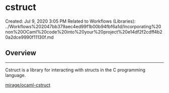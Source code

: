 # cstruct

Created: Jul 9, 2020 3:05 PM
Related to Workflows (Libraries): ../Workflows%202047bb379aec4ed99f1b00b94fbf6a1d/Incorporating%20non%20OCaml%20code%20into%20your%20project%20e14df2f2cdff4b20a2dce9990f11130f.md

## Overview

---

Cstruct is a library for interacting with structs in the C programming language. 

[mirage/ocaml-cstruct](https://github.com/mirage/ocaml-cstruct)